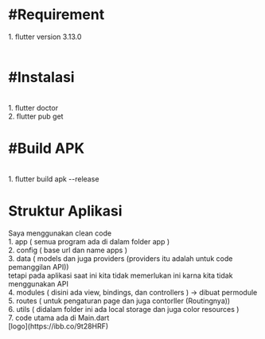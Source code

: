 <h1>#Requirement<br></h1>
1. flutter version 3.13.0<br>
<br>
<h1>#Instalasi</h1><br>
1. flutter doctor<br>
2. flutter pub get<br>
<h1>#Build APK</h1><br>
1. flutter build apk --release<br>
<h1>Struktur Aplikasi</h1>
Saya menggunakan clean code<br>
1. app ( semua program ada di dalam folder app )<br>
2. config ( base url dan name apps )<br>
3. data ( models dan juga providers (providers itu adalah untuk code pemanggilan API)) <br>tetapi pada aplikasi saat ini kita tidak memerlukan ini karna kita tidak menggunakan API<br>
4. modules ( disini ada view, bindings, dan controllers ) -> dibuat permodule<br>
5. routes ( untuk pengaturan page dan juga contorller (Routingnya))<br>
6. utils ( didalam folder ini ada local storage dan juga color resources )<br>
7. code utama ada di Main.dart
<br>
[logo](https://ibb.co/9t28HRF)